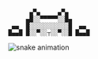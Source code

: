 
```
      ▄▀▄     ▄▀▄
     ▄█░░▀▀▀▀▀░░█▄
 ▄▄  █░░░░░░░░░░░█  ▄▄
█▄▄█ █░░▀░░┬░░▀░░█ █▄▄█

```
![snake animation](https://github.com/monse-arriaga)

<!--
**monse-arriaga/monse-arriaga** is a ✨ _special_ ✨ repository because its `README.md` (this file) appears on your GitHub profile.

Here are some ideas to get you started:

- 🔭 I’m currently working on ...
- 🌱 I’m currently learning ...
- 👯 I’m looking to collaborate on ...
- 🤔 I’m looking for help with ...
- 💬 Ask me about ...
- 📫 How to reach me: ...
- 😄 Pronouns: ...
- ⚡ Fun fact: ...
-->
